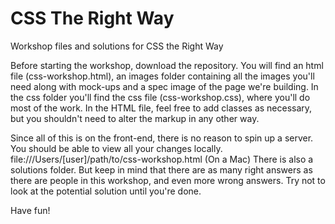 # CSS The Right Way
Workshop files and solutions for CSS the Right Way

Before starting the workshop, download the repository.
You will find an html file (css-workshop.html), an images folder containing all the images you'll need along with mock-ups and a spec image of the page we're building. In the css folder you'll find the css file (css-workshop.css), where you'll do most of the work. In the HTML file, feel free to add classes as necessary, but you shouldn't need to alter the markup in any other way.

Since all of this is on the front-end, there is no reason to spin up a server. You should be able to view all your changes locally.
file:///Users/[user]/path/to/css-workshop.html (On a Mac)
There is also a solutions folder. But keep in mind that there are as many right answers as there are people in this workshop, and even more wrong answers. Try not to look at the potential solution until you're done.

Have fun!
